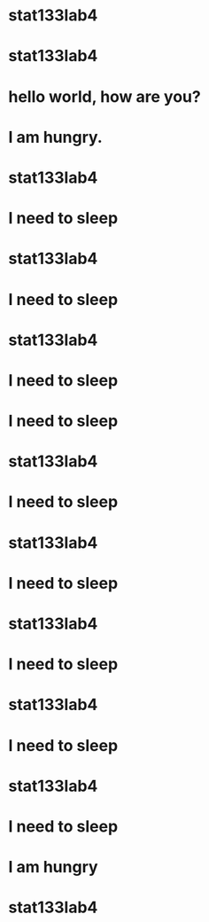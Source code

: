 # stat133lab4
# stat133lab4
# hello world, how are you?
# I am hungry. 
# stat133lab4
# I need to sleep
# stat133lab4
# I need to sleep
# stat133lab4
# I need to sleep
# I need to sleep
# stat133lab4
# I need to sleep
# stat133lab4
# I need to sleep
# stat133lab4
# I need to sleep
# stat133lab4
# I need to sleep
# stat133lab4
# I need to sleep
# I am hungry
# stat133lab4
